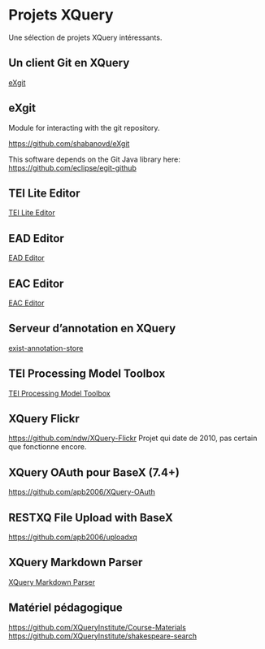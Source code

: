 # Projets XQuery

Une sélection de projets XQuery intéressants.


## Un client Git en XQuery

[eXgit](https://github.com/wsalesky/eXgit)

## eXgit

Module for interacting with the git repository.

https://github.com/shabanovd/eXgit

This software depends on the Git Java library here:
https://github.com/eclipse/egit-github

## TEI Lite Editor

[TEI Lite Editor](https://github.com/jdickie/TEILiteEditor)

## EAD Editor

[EAD Editor](https://github.com/ewg118/eaditor)

## EAC Editor

[EAC Editor](https://github.com/ewg118/xEAC)

## Serveur d’annotation en XQuery

[exist-annotation-store](https://github.com/telic/exist-annotation-store)

## TEI Processing Model Toolbox

[TEI Processing Model Toolbox](https://github.com/wolfgangmm/tei-simple-pm)


## XQuery Flickr

https://github.com/ndw/XQuery-Flickr
Projet qui date de 2010, pas certain que fonctionne encore.

## XQuery OAuth pour BaseX (7.4+)

https://github.com/apb2006/XQuery-OAuth

## RESTXQ File Upload with BaseX

https://github.com/apb2006/uploadxq

## XQuery Markdown Parser

[XQuery Markdown Parser](https://github.com/mathias-goebel/exist-markdown)



## Matériel pédagogique

https://github.com/XQueryInstitute/Course-Materials
https://github.com/XQueryInstitute/shakespeare-search
